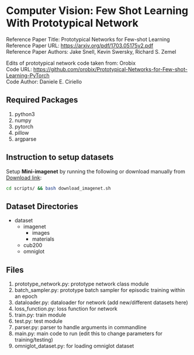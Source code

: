 # Computer Vision: Few Shot Learning With Prototypical Network

Reference Paper Title: Prototypical Networks for Few-shot Learning  
Reference Paper URL: https://arxiv.org/pdf/1703.05175v2.pdf  
Reference Paper Authors: Jake Snell, Kevin Swersky, Richard S. Zemel  

Edits of prototypical network code taken from: Orobix  
Code URL: https://github.com/orobix/Prototypical-Networks-for-Few-shot-Learning-PyTorch  
Code Author: Daniele E. Ciriello  

## Required Packages

1) python3
2) numpy
3) pytorch
4) pillow
5) argparse

## Instruction to setup datasets

Setup **Mini-imagenet** by running the following or download manually from [Download link](https://drive.google.com/open?id=0B3Irx3uQNoBMQ1FlNXJsZUdYWEE):

```bash
cd scripts/ && bash download_imagenet.sh
```

## Dataset Directories

- dataset
  - imagenet
    - images
    - materials
  - cub200
  - omniglot

## Files

1) prototype_network.py: prototype network class module
2) batch_sampler.py: prototype batch sampler for episodic training within an epoch
3) dataloader.py: dataloader for network (add new/different datasets here)
4) loss_function.py: loss function for network
5) train.py: train module
6) test.py: test module
7) parser.py: parser to handle arguments in commandline
8) main.py: main code to run (edit this to change parameters for training/testing)
9) omniglot_dataset.py: for loading omniglot dataset